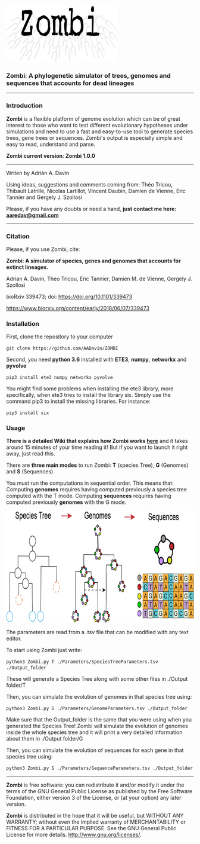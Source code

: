 

<img src="https://github.com/AADavin/Zombi/blob/master/Images/ZombiLogo.png" alt="zombilogo" height = "150" width="300"/>

### **Zombi: A phylogenetic simulator of trees, genomes and sequences that accounts for dead lineages**

----------

### **Introduction** ###

**Zombi** is a flexible platform of genome evolution which can be of great interest to those who want to test different evolutionary hypotheses under simulations and need to use a fast and easy-to-use tool to generate species trees, gene trees or sequences.
Zombi's output is especially simple and easy to read, understand and parse. 


**Zombi current version**: **Zombi 1.0.0**


----------

Writen by Adrián A. Davín 

Using ideas, suggestions and comments coming from: Théo Tricou, Thibault Latrille, Nicolas Lartillot, Vincent Daubin, Damien de Vienne, Eric Tannier and Gergely J. Szollosi

Please, if you have any doubts or need a hand, **just contact me here: aaredav@gmail.com**


----------

### **Citation** ###

Please, if you use Zombi, cite:

**Zombi: A simulator of species, genes and genomes that accounts for extinct lineages.**

Adrian A. Davin, Theo Tricou, Eric Tannier, Damien M. de Vienne, Gergely J. Szollosi

bioRxiv 339473; doi: https://doi.org/10.1101/339473

https://www.biorxiv.org/content/early/2018/06/07/339473

### **Installation** ###

First, clone the repository to your computer

    git clone https://github.com/AADavin/ZOMBI

Second, you need **python 3.6** installed with **ETE3**, **numpy**, **networkx** and **pyvolve**

    pip3 install ete3 numpy networkx pyvolve
    
You might find some problems when installing the ete3 library, more specifically, when ete3 tries to install the library six.
Simply use the command pip3 to install the missing libraries. For instance:

    pip3 install six
        

### **Usage** ###

**There is a detailed Wiki that explains how Zombi works [here](https://github.com/AADavin/ZOMBI/wiki)** and it takes around 15 minutes of your time reading it! But if you want to launch it
right away, just read this.  


There are **three main modes** to run Zombi: **T** (species Tree), **G** (Genomes) and  **S** (Sequences) 

You must run the computations in sequential order. This means that:
Computing **genomes** requires having computed previously a species tree computed with the T mode. 
Computing **sequences** requires having computed previously **genomes** with the G mode.


<img src="https://github.com/AADavin/Zombi/blob/master/Images/ZombiGraphicAbstract.png" alt="zombipipeline" height = "300" width="800"/>



The parameters are read from a .tsv file that can be modified with any text editor. 

To start using Zombi just write:

    python3 Zombi.py T ./Parameters/SpeciesTreeParameters.tsv ./Output_folder

These will generate a Species Tree along with some other files in ./Output folder/T

Then, you can simulate the evolution of genomes in that species tree using:

    python3 Zombi.py G ./Parameters/GenomeParameters.tsv ./Output_folder

Make sure that the Output_folder is the same that you were using when you generated the Species Tree! 
Zombi will simulate the evolution of genomes inside the whole species tree and it will print a very detailed
information about them in ./Output folder/G

Then, you can simulate the evolution of sequences for each gene in that species tree using:

    python3 Zombi.py S ./Parameters/SequenceParameters.tsv ./Output_folder
    
    
----------
    




**Zombi** is free software: you can redistribute it and/or modify
it under the terms of the GNU General Public License as published by
the Free Software Foundation, either version 3 of the License, or
(at your option) any later version.

**Zombi** is distributed in the hope that it will be useful,
but WITHOUT ANY WARRANTY; without even the implied warranty of
MERCHANTABILITY or FITNESS FOR A PARTICULAR PURPOSE.  See the
GNU General Public License for more details.
<http://www.gnu.org/licenses/>.


